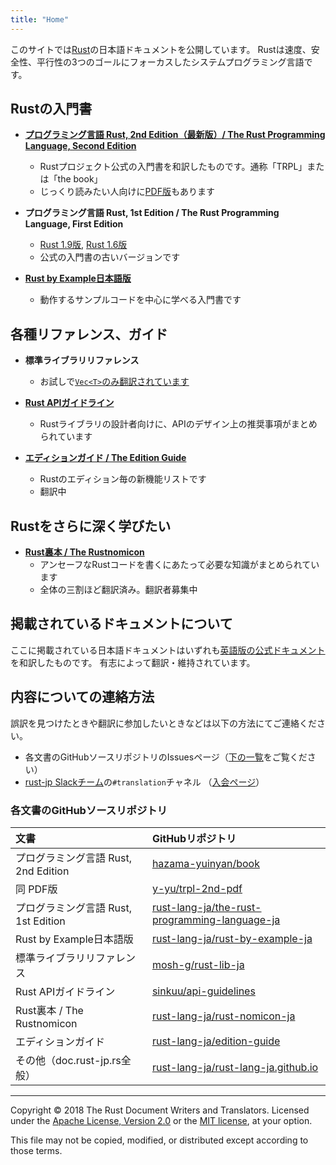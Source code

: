 ```yaml
---
title: "Home"
---
```


このサイトでは[Rust][rust-lang]の日本語ドキュメントを公開しています。
Rustは速度、安全性、平行性の3つのゴールにフォーカスしたシステムプログラミング言語です。

## Rustの入門書

- [**プログラミング言語 Rust, 2nd Edition（最新版）/ The Rust Programming Language, Second Edition**][trpl2]
  * Rustプロジェクト公式の入門書を和訳したものです。通称「TRPL」または「the book」
  * じっくり読みたい人向けに[PDF版][trpl2-pdf]もあります

- **プログラミング言語 Rust, 1st Edition / The Rust Programming Language, First Edition**
  * [Rust 1.9版][trpl1-1.9], [Rust 1.6版][trpl1-1.6]
  * 公式の入門書の古いバージョンです

- [**Rust by Example日本語版**][rbe]
  * 動作するサンプルコードを中心に学べる入門書です


## 各種リファレンス、ガイド

- **標準ライブラリリファレンス**
  * お試しで[`Vec<T>`のみ翻訳されています][std-vec]

- [**Rust APIガイドライン**][api-guidelines]
  * Rustライブラリの設計者向けに、APIのデザイン上の推奨事項がまとめられています

- [**エディションガイド / The Edition Guide**][edition-guide]
  * Rustのエディション毎の新機能リストです
  * 翻訳中


## Rustをさらに深く学びたい

- [**Rust裏本 / The Rustnomicon**][nomicon]
  * アンセーフなRustコードを書くにあたって必要な知識がまとめられています
  * 全体の三割ほど翻訳済み。翻訳者募集中


## 掲載されているドキュメントについて

ここに掲載されている日本語ドキュメントはいずれも[英語版の公式ドキュメント](https://doc.rust-lang.org/)を和訳したものです。
有志によって翻訳・維持されています。

[rust-lang]: https://www.rust-lang.org/ja-JP/
[trpl2]: https://doc.rust-jp.rs/book/second-edition/
[trpl2-pdf]: https://y-yu.github.io/trpl-2nd-pdf/book.pdf
[trpl1-1.9]: https://doc.rust-jp.rs/the-rust-programming-language-ja/1.9/book/
[trpl1-1.6]: https://doc.rust-jp.rs/the-rust-programming-language-ja/1.6/book/
[rbe]: https://doc.rust-jp.rs/rust-by-example-ja/
[std-vec]: https://mosh-g.github.io/rust-lib-doc-ja/std/vec/
[api-guidelines]: https://sinkuu.github.io/api-guidelines/
[nomicon]: https://doc.rust-jp.rs/rust-nomicon-ja/
[edition-guide]: https://doc.rust-jp.rs/edition-guide/


## 内容についての連絡方法

誤訳を見つけたときや翻訳に参加したいときなどは以下の方法にてご連絡ください。

- 各文書のGitHubソースリポジトリのIssuesページ（[下の一覧](#各文書のgithubソースリポジトリ)をご覧ください）
- [rust-jp Slackチーム][slack]の`#translation`チャネル （[入会ページ][slack-reg]）

[slack]: https://rust-jp.slack.com
[slack-reg]: http://rust-jp.herokuapp.com


### 各文書のGitHubソースリポジトリ

| 文書 | GitHubリポジトリ |
|:--- |:--- |
| プログラミング言語 Rust, 2nd Edition | [hazama-yuinyan/book][gh-trpl2] |
| 同 PDF版 | [y-yu/trpl-2nd-pdf][gh-trpl2-pdf] |
| プログラミング言語 Rust, 1st Edition | [rust-lang-ja/the-rust-programming-language-ja][gh-trpl1] |
| Rust by Example日本語版 | [rust-lang-ja/rust-by-example-ja][gh-rbe] |
| 標準ライブラリリファレンス | [mosh-g/rust-lib-ja][gh-std] |
| Rust APIガイドライン | [sinkuu/api-guidelines][gh-api-guidelines] |
| Rust裏本 / The Rustnomicon | [rust-lang-ja/rust-nomicon-ja][gh-nomicon] |
| エディションガイド | [rust-lang-ja/edition-guide][gh-edition-guide] |
| その他（doc.rust-jp.rs全般） | [rust-lang-ja/rust-lang-ja.github.io][gh-org] |

[gh-trpl2]: https://github.com/hazama-yuinyan/book
[gh-trpl2-pdf]: https://github.com/y-yu/trpl-2nd-pdf
[gh-trpl1]: https://github.com/rust-lang-ja/the-rust-programming-language-ja
[gh-rbe]: https://github.com/rust-lang-ja/rust-by-example-ja
[gh-std]: https://github.com/mosh-g/rust-lib-ja
[gh-api-guidelines]: https://github.com/sinkuu/api-guidelines
[gh-nomicon]: https://github.com/rust-lang-ja/rust-nomicon-ja
[gh-edition-guide]: https://github.com/rust-lang-ja/edition-guide
[gh-org]: https://github.com/rust-lang-ja/rust-lang-ja.github.io


* * *

Copyright &copy; 2018 The Rust Document Writers and Translators. Licensed under
the [Apache License, Version 2.0](http://www.apache.org/licenses/LICENSE-2.0) or
the [MIT license](https://opensource.org/licenses/MIT), at your option.

This file may not be copied, modified, or distributed except according to those terms.
